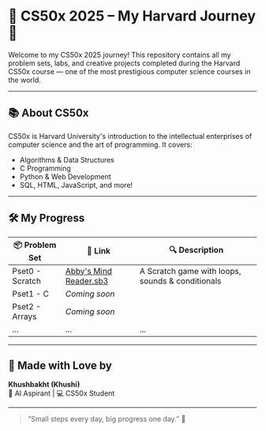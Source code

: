 # 🌟 CS50x 2025 – My Harvard Journey 🚀

Welcome to my CS50x 2025 journey! This repository contains all my problem sets, labs, and creative projects completed during the Harvard CS50x course — one of the most prestigious computer science courses in the world.

---

## 📚 About CS50x
CS50x is Harvard University's introduction to the intellectual enterprises of computer science and the art of programming. It covers:
- Algorithms & Data Structures  
- C Programming  
- Python & Web Development  
- SQL, HTML, JavaScript, and more!

---

## 🛠️ My Progress

| 📦 Problem Set | 🔗 Link | 🔍 Description |
|---------------|--------|----------------|
| Pset0 - Scratch | [Abby's Mind Reader.sb3](./pset0/Abby's%20Mind%20Reader.sb3) | A Scratch game with loops, sounds & conditionals |
| Pset1 - C | _Coming soon_ |  |
| Pset2 - Arrays | _Coming soon_ |  |
| ... | ... | ... |

---

## 🌸 Made with Love by
**Khushbakht (Khushi)**  
🧠 AI Aspirant | 💻 CS50x Student   

---
> “Small steps every day, big progress one day.” 🌱  
